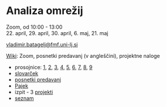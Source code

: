# Analiza omrežij

Zoom, od 10:00 - 13:00\
22. april, 29. april, 30. april, 6. maj, 21. maj

vladimir.batagelj@fmf.uni-lj.si

[Wiki](http://vladowiki.fmf.uni-lj.si/doku.php?id=pajek:ev:pd:p24): Zoom, posnetki predavanj (v angleščini), projektne naloge

- prosojnice: [1](https://github.com/bavla/Nets/blob/master/Edu/AnOm/AnOm01.pdf), [2](https://github.com/bavla/Nets/blob/master/Edu/AnOm/AnOm02.pdf), [3](https://github.com/bavla/Nets/blob/master/Edu/AnOm/AnOm03.pdf), [4](https://github.com/bavla/Nets/blob/master/Edu/AnOm/AnOm04.pdf), [5](https://github.com/bavla/Nets/blob/master/Edu/AnOm/AnOm05.pdf), [6](https://github.com/bavla/Nets/blob/master/Edu/AnOm/AnOm06.pdf), [7](https://github.com/bavla/Nets/blob/master/Edu/AnOm/AnOm07.pdf), [8](https://github.com/bavla/Nets/blob/master/Edu/AnOm/AnOm08.pdf), [9](https://github.com/bavla/Nets/blob/master/Edu/AnOm/AnOm09.pdf)
- [slovarček](http://vladowiki.fmf.uni-lj.si/doku.php?id=notes:net:dic)
- [posnetki predavanj](http://vladowiki.fmf.uni-lj.si/doku.php?id=pajek:ev:pd:p24#posnetki_predavanj)
- [Pajek](http://mrvar.fdv.uni-lj.si/pajek/)
- izpit - 3 [projekti](projekti.md)
- [seznam](seznam.md)
